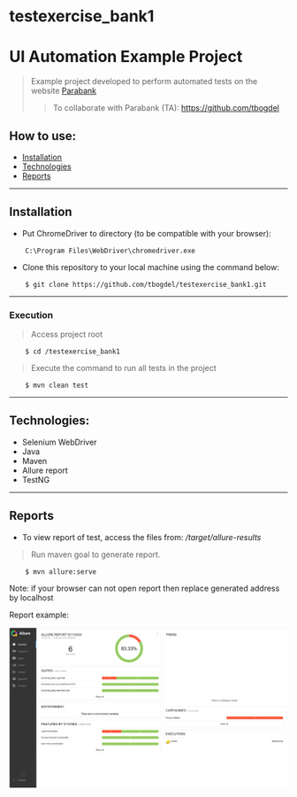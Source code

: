 # testexercise_bank1


# UI Automation Example Project
> Example project developed to perform automated tests on the website [Parabank](https://parabank.parasoft.com/parabank/index.htm)
>> To collaborate with Parabank (TA): https://github.com/tbogdel


## How to use:

- [Installation](#installation)
- [Technologies](#technologies)
- [Reports](#reports)

---

## Installation
- Put ChromeDriver to directory (to be compatible with your browser):
```
	C:\Program Files\WebDriver\chromedriver.exe
```

- Clone this repository to your local machine using the command below:
```
	$ git clone https://github.com/tbogdel/testexercise_bank1.git
```

---

### Execution

> Access project root

```
	$ cd /testexercise_bank1
```
> Execute the command to run all tests in the project

```
	$ mvn clean test
```

---
## Technologies:
- Selenium WebDriver
- Java
- Maven
- Allure report
- TestNG

---


## Reports

* To view report of test, access the files from: */target/allure-results*

> Run maven goal to generate report.

```
	$ mvn allure:serve
```

Note: if your browser can not open report then replace generated address by localhost

Report example:

<img src="https://github.com/tbogdel/testexercise_bank1/blob/main/src/test/resources/Allure%20report.png"/>

